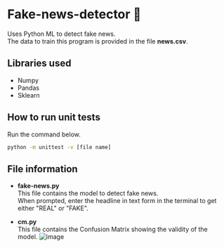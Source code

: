 # Fake-news-detector 📰

Uses Python ML to detect fake news.  
The data to train this program is provided in the file **news.csv**.

## Libraries used

- Numpy
- Pandas
- Sklearn

## How to run unit tests

Run the command below.

```sh
python -m unittest -v [file name]
```

## File information

- **fake-news.py**  
This file contains the model to detect fake news.  
When prompted, enter the headline in text form in the terminal to get either "REAL" or "FAKE".

- **cm.py**  
This file contains the Confusion Matrix showing the validity of the model.
![image](https://user-images.githubusercontent.com/104475739/201575746-46eaeda6-5ce7-41ac-a9fe-0ced0acea80d.png)
